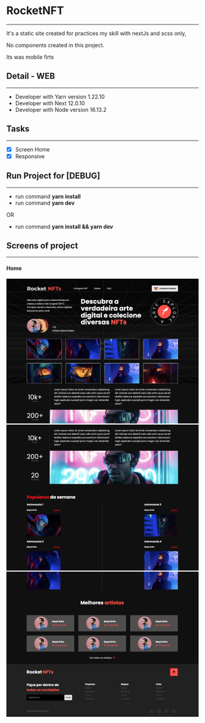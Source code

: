 # RocketNFT
------------------

It's a static site created for practices my skill with nextJs and scss only,

No components created in this project.

Its was mobile firts

## Detail - WEB
------------------
- Developer with Yarn version 1.22.10
- Developer with Next 12.0.10
- Developer with Node version 16.13.2

## Tasks
------------------
- [x] Screen Home
- [x] Responsive

## Run Project for [DEBUG]
------------------
- run command  **yarn install**
- run command  **yarn dev**

OR

- run command **yarn install && yarn dev**

## Screens of project
------------------
#### **Home**
![](https://raw.githubusercontent.com/lscavalcante/rocketnft/main/public/project/Screen%20Shot%202022-03-02%20at%2011.05.07.png)
![](https://raw.githubusercontent.com/lscavalcante/rocketnft/main/public/project/Screen%20Shot%202022-03-02%20at%2011.05.34.png)
![](https://raw.githubusercontent.com/lscavalcante/rocketnft/main/public/project/Screen%20Shot%202022-03-02%20at%2011.05.48.png)